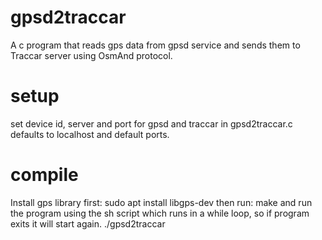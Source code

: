 # gpsd2traccar
A c program that reads gps data from gpsd service and sends them to Traccar server using OsmAnd protocol.

# setup
set device id, server and port for gpsd and traccar in gpsd2traccar.c defaults to localhost and default ports.

# compile
Install gps library first:
sudo apt install libgps-dev
then run:
make
and run the program using the sh script which runs in a while loop, so if program exits it will start again.
./gpsd2traccar

